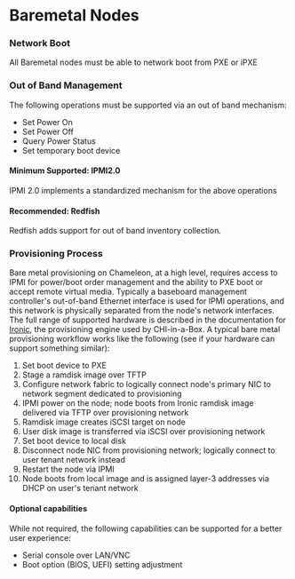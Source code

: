 # Baremetal Nodes

### Network Boot

All Baremetal nodes must be able to network boot from PXE or iPXE

### Out of Band Management

The following operations must be supported via an out of band mechanism:

* Set Power On
* Set Power Off
* Query Power Status
* Set temporary boot device

#### Minimum Supported: IPMI2.0

IPMI 2.0 implements a standardized mechanism for the above operations

#### Recommended: Redfish

Redfish adds support for out of band inventory collection.

### Provisioning Process

Bare metal provisioning on Chameleon, at a high level, requires access to IPMI for power/boot order management and the ability to PXE boot or accept remote virtual media. Typically a baseboard management controller's out-of-band Ethernet interface is used for IPMI operations, and this network is physically separated from the node's network interfaces. The full range of supported hardware is described in the documentation for [Ironic](https://docs.openstack.org/ironic/latest/admin/drivers.html), the provisioning engine used by CHI-in-a-Box. A typical bare metal provisioning workflow works like the following (see if your hardware can support something similar):

1. Set boot device to PXE
2. Stage a ramdisk image over TFTP
3. Configure network fabric to logically connect node's primary NIC to network segment dedicated to provisioning
4. IPMI power on the node; node boots from Ironic ramdisk image delivered via TFTP over provisioning network
5. Ramdisk image creates iSCSI target on node
6. User disk image is transferred via iSCSI over provisioning network
7. Set boot device to local disk
8. Disconnect node NIC from provisioning network; logically connect to user tenant network instead
9. Restart the node via IPMI
10. Node boots from local image and is assigned layer-3 addresses via DHCP on user's tenant network

#### Optional capabilities

While not required, the following capabilities can be supported for a better user experience:

* Serial console over LAN/VNC
* Boot option (BIOS, UEFI) setting adjustment
